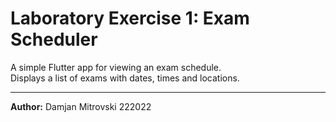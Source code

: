 # Laboratory Exercise 1: Exam Scheduler

A simple Flutter app for viewing an exam schedule.  
Displays a list of exams with dates, times and locations.

---

**Author:** Damjan Mitrovski 222022

